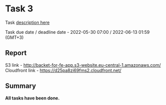 # __Task 3__

Task [description here](https://github.com/EPAM-JS-Competency-center/cloud-development-course-initial/blob/main/3_serverless_api/task.md)

Task due date / deadline date - 2022-05-30 07:00 / 2022-06-13 01:59 (GMT+3)

## __Report__

S3 link - http://backet-for-fe-app.s3-website.eu-central-1.amazonaws.com/
Cloudfront link - https://d25pa8zi69fms2.cloudfront.net/
## __Summary__

__All tasks have been done.__